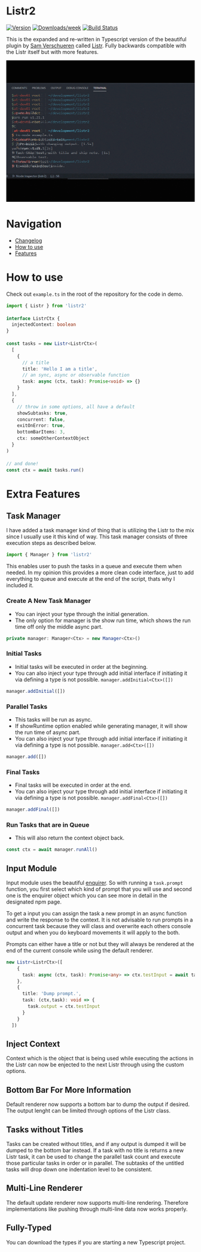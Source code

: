 Listr2
====

[![Version](https://img.shields.io/npm/v/init-cli.svg)](https://npmjs.org/package/listr2)
[![Downloads/week](https://img.shields.io/npm/dw/init-cli.svg)](https://npmjs.org/package/listr2)
[![Build Status](https://cd.ev.kilic.dev/api/badges/cenk1cenk2/listr2/status.svg)](https://cd.ev.kilic.dev/cenk1cenk2/listr2)

This is the expanded and re-written in Typescript version of the beautiful plugin by [Sam Verschueren](https://github.com/SamVerschueren) called [Listr](https://github.com/SamVerschueren/listr). Fully backwards compatible with the Listr itself but with more features.

![Demo](./demo/demo.gif)

# Navigation
* [Changelog](./CHANGELOG.md)
* [How to use](#how-to-use)
* [Features](#extra-features)

# How to use

Check out `example.ts` in the root of the repository for the code in demo.

```typescript
import { Listr } from 'listr2'

interface ListrCtx {
  injectedContext: boolean
}

const tasks = new Listr<ListrCtx>(
  [
    {
      // a title
      title: 'Hello I am a title',
      // an sync, async or observable function
      task: async (ctx, task): Promise<void> => {}
    }
  ],
  {
    // throw in some options, all have a default
    showSubtasks: true,
    concurrent: false,
    exitOnError: true,
    bottomBarItems: 3,
    ctx: someOtherContextObject
  }
)

// and done!
const ctx = await tasks.run()
```

# Extra Features

## Task Manager
I have added a task manager kind of thing that is utilizing the Listr to the mix since I usually use it this kind of way. This task manager consists of three execution steps as described below.

```typescript
import { Manager } from 'listr2'
```

This enables user to push the tasks in a queue and execute them when needed. In my opinion this provides a more clean code interface, just to add everything to queue and execute at the end of the script, thats why I included it.

### Create A New Task Manager
* You can inject your type through the initial generation.
* The only option for manager is the show run time, which shows the run time off only the middle async part.

```typescript
private manager: Manager<Ctx> = new Manager<Ctx>()
```

### Initial Tasks
* Initial tasks will be executed in order at the beginning.
* You can also inject your type through add initial interface if initiating it via defining a type is not possible. ```manager.addInitial<Ctx>([])```

```typescript
manager.addInitial([])
```

### Parallel Tasks
* This tasks will be run as async.
* If showRuntime option enabled while generating manager, it will show the run time of async part.
* You can also inject your type through add initial interface if initiating it via defining a type is not possible. ```manager.add<Ctx>([])```

```typescript
manager.add([])
```

### Final Tasks
* Final tasks will be executed in order at the end.
* You can also inject your type through add initial interface if initiating it via defining a type is not possible. ```manager.addFinal<Ctx>([])```

```typescript
manager.addFinal([])
```

### Run Tasks that are in Queue
* This will also return the context object back.

```typescript
const ctx = await manager.runAll()
```

## Input Module

Input module uses the beautiful [enquirer](https://www.npmjs.com/package/enquirer). So with running a `task.prompt` function, you first select which kind of prompt that you will use and second one is the enquirer object which you can see more in detail in the designated npm page.

To get a input you can assign the task a new prompt in an async function and write the response to the context. It is not advisable to run prompts in a concurrent task because they will class and overwrite each others console output and when you do keyboard movements it will apply to the both.

Prompts can either have a title or not but they will always be rendered at the end of the current console while using the default renderer.

```typescript
new Listr<ListrCtx>([
    {
      task: async (ctx, task): Promise<any> => ctx.testInput = await task.prompt('Input', { message: 'test' })
    },
    {
      title: 'Dump prompt.',
      task: (ctx,task): void => {
        task.output = ctx.testInput
      }
    }
  ])
  ```

## Inject Context

Context which is the object that is being used while executing the actions in the Listr can now be enjected to the next Listr through using the custom options.

## Bottom Bar For More Information

Default renderer now supports a bottom bar to dump the output if desired. The output lenght can be limited through options of the Listr class.

## Tasks without Titles

Tasks can be created without titles, and if any output is dumped it will be dumped to the bottom bar instead. If a task with no title is returns a new Listr task, it can be used to change the parallel task count and execute those particular tasks in order or in parallel. The subtasks of the untitled tasks will drop down one indentation level to be consistent.

## Multi-Line Renderer

The default update renderer now supports multi-line rendering. Therefore implementations like pushing through multi-line data now works properly.

## Fully-Typed

You can download the types if you are starting a new Typescript project.
